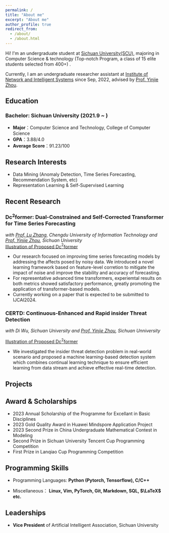 ```yaml
---
permalink: /
title: "About me"
excerpt: "About me"
author_profile: true
redirect_from: 
  - /about/
  - /about.html
---
```


Hi! I'm an undergraduate student at [Sichuan University(SCU)](https://www.scu.edu.cn/), majoring in Computer Science & technology (Top-notch Program, a class of 15 elite students selected from 400+) . 

Currently, I am an undergraduate researcher assistant at [Institute of Network and Intelligent Systems](https://yj-zhou.github.io/) since Sep, 2022, advised by [Prof. Yinjie Zhou](https://cs.scu.edu.cn/info/1286/15957.htm). 

## Education

### Bachelor: Sichuan University (2021.9 ~ )

- **Major**：Computer Science and Technology, College of Computer Science
- **GPA**：3.88/4.0
- **Average Score**：91.23/100


## Research Interests

- Data Mining (Anomaly Detection, Time Series Forecasting, Recommendation System, etc)
- Representation Learning & Self-Supervised Learning

## Recent Research

### Dc$^2$former: Dual-Constrained and Self-Corrected Transformer for Time Series Forecasting                

_with [Prof. Lu Zhang](https://scholar.google.com/citations?user=u3N8K58AAAAJ&hl=en&oi=sra), Chengdu University of Information Technology and [Prof. Yinjie Zhou](https://cs.scu.edu.cn/info/1286/15957.htm), Sichuan University_                                                                                                                                 
[Illustration of Proposed Dc$^2$former](../images/Dcformer.jpg)

- Our research focused on improving time series forecasting models by addressing the affects posed by noisy data. We introduced a novel learning framework based on feature-level corretion to mitigate the impact of noise and improve the stability and accuracy of forecasting.
- For representative advanced time transformers, experiemtal results on both metrics showed satisfactory performance, greatly promoting the application of transformer-based models.
- Currently working on a paper that is expected to be submitted to IJCAI2024.

### CERTD: Continuous-Enhanced and Rapid insider Threat Detection                 

_with Di Wu, Sichuan University and [Prof. Yinjie Zhou](https://cs.scu.edu.cn/info/1286/15957.htm), Sichuan Unniversity_

[Illustration of Proposed Dc$^2$former](../images/CERTD.jpg)

- We investigated the insider threat detection problem in real-world scenario and proposed a machine learning-based detection system which combines continual learning technique to ensure efficient learning from data stream and achieve effective real-time detection.

  
## Projects


## Award & Scholarships

- 2023  Annual Scholarship of the Programme for Excellant in Basic Disciplines
- 2023  Gold Quality Award in Huawei Mindspore Application Project
- 2023  Second Prize in China Undergraduate Mathematical Contest in Modeling
- Second Prize in Sichuan University Tencent Cup Programming Competition
- First Prize in Lanqiao Cup Programming Competition

## Programming Skills

- Programming Languages: **Python (Pytorch, Tensorflow), C/C++**

- Miscellaneous： **Linux, Vim, PyTorch, Git, Markdown, SQL, $\LaTeX$ etc.**



## Leaderships

- **Vice President** of Artificial Intelligent Association, Sichuan University
